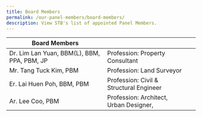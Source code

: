 ```yaml
---
title: Board Members
permalink: /our-panel-members/board-members/
description: View STB's list of appointed Panel Members.
---
```

| Board Members |  |  |
| -------- | -------- | -------- |
| Dr. Lim Lan Yuan, BBM(L), BBM, PPA, PBM, JP | Profession: Property Consultant |
| Mr. Tang Tuck Kim, PBM | Profession: Land Surveyor |
| Er. Lai Huen Poh, BBM, PBM | Profession: Civil & Structural Engineer |
| Ar. Lee Coo, PBM | Profession: Architect, Urban Designer,
